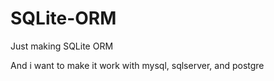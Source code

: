 # SQLite-ORM


Just making SQLite ORM


And i want to make it work with mysql, sqlserver, and postgre
